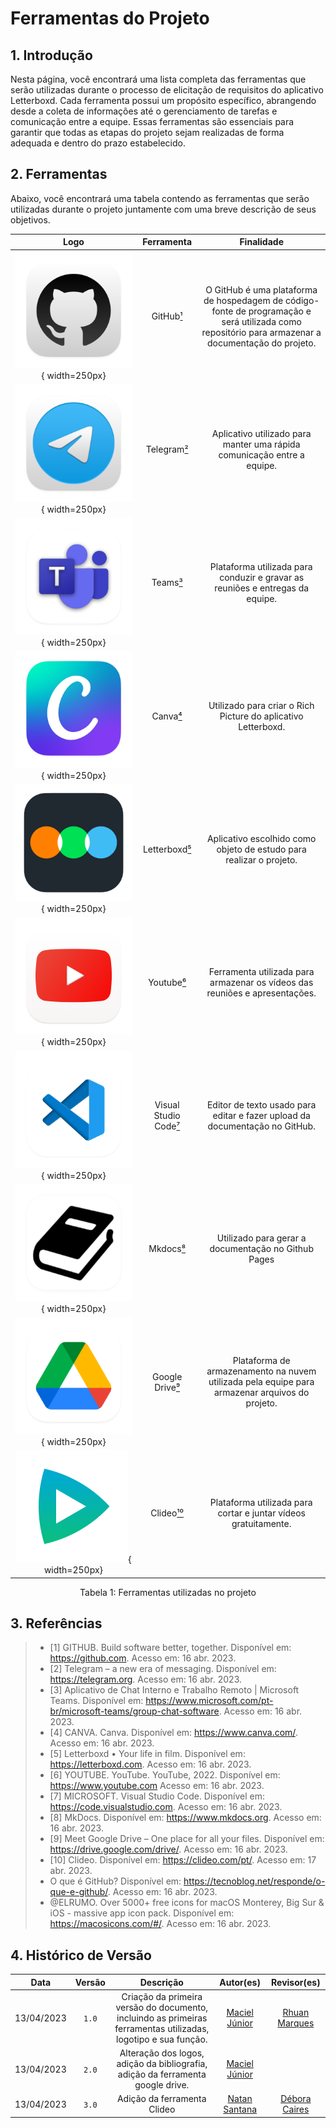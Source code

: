 # Ferramentas do Projeto

## 1. Introdução

Nesta página, você encontrará uma lista completa das ferramentas que serão utilizadas durante o processo de elicitação de requisitos do aplicativo Letterboxd. Cada ferramenta possui um propósito específico, abrangendo desde a coleta de informações até o gerenciamento de tarefas e comunicação entre a equipe. Essas ferramentas são essenciais para garantir que todas as etapas do projeto sejam realizadas de forma adequada e dentro do prazo estabelecido.

## 2. Ferramentas

Abaixo, você encontrará uma tabela contendo as ferramentas que serão utilizadas durante o projeto juntamente com uma breve descrição de seus objetivos.

|                                      Logo                                       |           Ferramenta            |                                                                     Finalidade                                                                     |
| :-----------------------------------------------------------------------------: | :-----------------------------: | :------------------------------------------------------------------------------------------------------------------------------------------------: |
|            ![Logo GitHub](../assets/logo-git-hub.png){ width=250px}             |       GitHub[¹](#ancora1)       | O GitHub é uma plataforma de hospedagem de código-fonte de programação e será utilizada como repositório para armazenar a documentação do projeto. |
|           ![Logo Telegram](../assets/logo-telegram.png){ width=250px}           |      Telegram[²](#ancora2)      |                                      Aplicativo utilizado para manter uma rápida comunicação entre a equipe.                                       |
|              ![Logo Teams](../assets/logo-teams.png){ width=250px}              |       Teams[³](#ancora3)        |                                   Plataforma utilizada para conduzir e gravar as reuniões e entregas da equipe.                                    |
|              ![Logo Canva](../assets/logo-canva.png){ width=250px}              |       Canva[⁴](#ancora4)        |                                           Utilizado para criar o Rich Picture do aplicativo Letterboxd.                                            |
|         ![Logo Letterboxd](../assets/logo-letterboxd.png){ width=250px}         |     Letterboxd[⁵](#ancora5)     |                                        Aplicativo escolhido como objeto de estudo para realizar o projeto.                                         |
|            ![Logo Youtube](../assets/logo-yotube.png){ width=250px}             |      Youtube[⁶](#ancora6)       |                                    Ferramenta utilizada para armazenar os vídeos das reuniões e apresentações.                                     |
| ![Logo Visual Studio Code](../assets/logo-visual-studio-code.png){ width=250px} | Visual Studio Code[⁷](#ancora7) |                                    Editor de texto usado para editar e fazer upload da documentação no GitHub.                                     |
|             ![Logo Mkdocs](../assets/logo-mkdocs.png){ width=250px}             |       Mkdocs[⁸](#ancora8)       |                                                Utilizado para gerar a documentação no Github Pages                                                 |
|       ![Logo Google Drive](../assets/logo-google-drive.png){ width=250px}       |    Google Drive[⁹](#ancora9)    |                           Plataforma de armazenamento na nuvem utilizada pela equipe para armazenar arquivos do projeto.                           |
|             ![Logo Clideo](../assets/logo-clideo.png){ width=250px}             |      Clideo[¹⁰](#ancora10)      |                                          Plataforma utilizada para cortar e juntar vídeos gratuitamente.                                           |

<div style="text-align: center">
<p>Tabela 1: Ferramentas utilizadas no projeto</p>
</div>

## 3. Referências

> - <a id="ancora1"></a>[1] GITHUB. Build software better, together. Disponível em: <https://github.com>. Acesso em: 16 abr. 2023.
> - <a id="ancora2"></a>[2] Telegram – a new era of messaging. Disponível em: <https://telegram.org>. Acesso em: 16 abr. 2023.
> - <a id="ancora3"></a>[3] Aplicativo de Chat Interno e Trabalho Remoto | Microsoft Teams. Disponível em: <https://www.microsoft.com/pt-br/microsoft-teams/group-chat-software>. Acesso em: 16 abr. 2023.
> - <a id="ancora4"></a>[4] CANVA. Canva. Disponível em: <https://www.canva.com/>. Acesso em: 16 abr. 2023.
> - <a id="ancora5"></a>[5] Letterboxd • Your life in film. Disponível em: <https://letterboxd.com>. Acesso em: 16 abr. 2023.
> - <a id="ancora6"></a>[6] YOUTUBE. YouTube. YouTube, 2022. Disponível em: <https://www.youtube.com> Acesso em: 16 abr. 2023.
> - <a id="ancora7"></a>[7] MICROSOFT. Visual Studio Code. Disponível em: <https://code.visualstudio.com>. Acesso em: 16 abr. 2023.
> - <a id="ancora8"></a>[8] MkDocs. Disponível em: <https://www.mkdocs.org>. Acesso em: 16 abr. 2023.
> - <a id="ancora9"></a>[9] Meet Google Drive – One place for all your files. Disponível em: <https://drive.google.com/drive/>. Acesso em: 16 abr. 2023.
> - <a id="ancora10"></a>[10] Clideo. Disponível em: <https://clideo.com/pt/>. Acesso em: 17 abr. 2023.
> - <a></a>O que é GitHub? Disponível em: <https://tecnoblog.net/responde/o-que-e-github/>. Acesso em: 16 abr. 2023.
> - <a></a>@ELRUMO. Over 5000+ free icons for macOS Monterey, Big Sur & iOS - massive app icon pack. Disponível em: <https://macosicons.com/#/>. Acesso em: 16 abr. 2023.

## 4. Histórico de Versão

|    Data    | Versão |                                                   Descrição                                                    |                      Autor(es)                      |                 Revisor(es)                 |
| :--------: | :----: | :------------------------------------------------------------------------------------------------------------: | :-------------------------------------------------: | :-----------------------------------------: |
| 13/04/2023 |  `1.0`   | Criação da primeira versão do documento, incluindo as primeiras ferramentas utilizadas, logotipo e sua função. | [Maciel Júnior](https://github.com/macieljuniormax) | [Rhuan Marques](https://github.com/RhuanMr) |
| 13/04/2023 |  `2.0`   |                Alteração dos logos, adição da bibliografia, adição da ferramenta google drive.                 | [Maciel Júnior](https://github.com/macieljuniormax) |                                             |
| 13/04/2023 |  `3.0`   |                Adição da ferramenta Clideo                 | [Natan Santana](https://github.com/Neitan2001) |   [Débora Caires](https://github.com/deboracaires)                                          |

